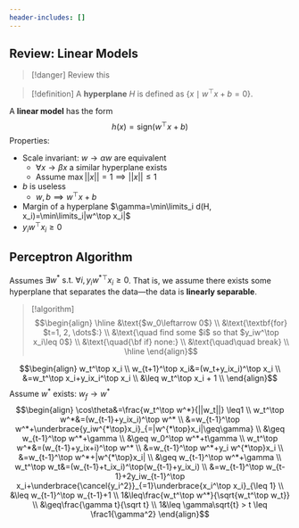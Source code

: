 ```yaml
---
header-includes: []
---
```

## Review: Linear Models

>[!danger]
>Review this

>[!definition]
>A **hyperplane** $H$ is defined as $\{x\mid w^\top x + b=0\}$.

A **linear model** has the form
$$h(x)=\mathrm{sign}(w^\top x+b)$$
Properties:
- Scale invariant: $w\rightarrow\alpha w$ are equivalent
	- $\forall x\rightarrow \beta x$ a similar hyperplane exists
	- Assume $\max ||x||=1 \implies ||x|| \leq 1$
- $b$ is useless
	- $w, b\implies w^\top x + b$
- Margin of a hyperplane $\gamma=\min\limits_i d(H, x_i)=\min\limits_i|w^\top x_i|$
- $y_i w^\top x_i\geq 0$

## Perceptron Algorithm

Assumes $\exists w^* \text{ s.t. } \forall i, y_iw^{*\top}x_i\geq 0$. That is, we assume there exists some hyperplane that separates the data—the data is **linearly separable**.

>[!algorithm]
>$$\begin{align}
\hline
&\text{$w_0\leftarrow 0$} \\
&\text{\textbf{for} $t=1, 2, \dots$:} \\
&\text{\quad find some $i$ so that $y_iw^\top x_i\leq 0$} \\
&\text{\quad{\bf if} none:} \\
&\text{\quad\quad break} \\
\hline
\end{align}$$

$$\begin{align}
w_t^\top x_i \\
w_{t+1}^\top x_i&=(w_t+y_ix_i)^\top x_i \\
&=w_t^\top x_i+y_ix_i^\top x_i \\
&\leq w_t^\top x_i + 1 \\
\end{align}$$
Assume $w^*$ exists: $w_f \rightarrow w^*$
$$\begin{align}
\cos\theta&=\frac{w_t^\top w^*}{||w_t||} \leq1 \\
w_t^\top w^*&=(w_{t-1}+y_ix_i)^\top w^* \\
&=w_{t-1}^\top w^*+\underbrace{y_iw^{*\top}x_i}_{=|w^{*\top}x_i|\geq\gamma} \\
&\geq w_{t-1}^\top w^*+\gamma \\
&\geq w_0^\top w^*+t\gamma \\
w_t^\top w^*&=(w_{t-1}+y_ix+i)^\top w^* \\
&=w_{t-1}^\top w^*+y_i w^{*\top}x_i \\
&=w_{t-1}^\top w^*+|w^{*\top}x_i| \\
&\geq w_{t-1}^\top w^*+\gamma \\
w_t^\top w_t&=(w_{t-1}+t_ix_i)^\top(w_{t-1}+y_ix_i) \\
&=w_{t-1}^\top w_{t-1}+2y_iw_{t-1}^\top x_i+\underbrace{\cancel{y_i^2}}_{=1}\underbrace{x_i^\top x_i}_{\leq 1} \\
&\leq w_{t-1}^\top w_{t-1}+1 \\
1&\leq\frac{w_t^\top w^*}{\sqrt{w_t^\top w_t}} \\
&\geq\frac{\gamma t}{\sqrt t} \\
1&\leq \gamma\sqrt{t} > t \leq \frac1{\gamma^2}
\end{align}$$